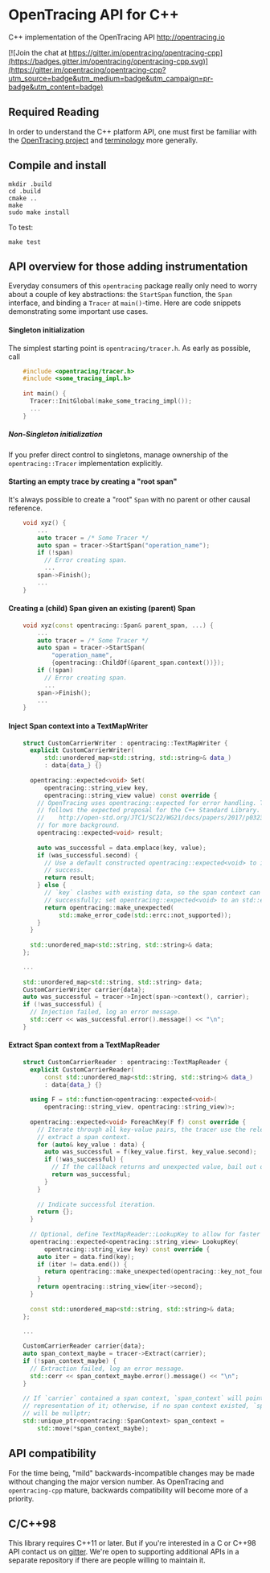 # OpenTracing API for C++
C++ implementation of the OpenTracing API http://opentracing.io

[![Join the chat at https://gitter.im/opentracing/opentracing-cpp](https://badges.gitter.im/opentracing/opentracing-cpp.svg)](https://gitter.im/opentracing/opentracing-cpp?utm_source=badge&utm_medium=badge&utm_campaign=pr-badge&utm_content=badge)

## Required Reading

In order to understand the C++ platform API, one must first be familiar with the
[OpenTracing project](http://opentracing.io) and
[terminology](http://opentracing.io/documentation/pages/spec) more generally. 

## Compile and install

```
mkdir .build
cd .build
cmake ..
make
sudo make install
```

To test:

```
make test
```

## API overview for those adding instrumentation

Everyday consumers of this `opentracing` package really only need to worry
about a couple of key abstractions: the `StartSpan` function, the `Span`
interface, and binding a `Tracer` at `main()`-time. Here are code snippets
demonstrating some important use cases.

#### Singleton initialization

The simplest starting point is `opentracing/tracer.h`. As early as possible, call

```cpp
    #include <opentracing/tracer.h>
    #include <some_tracing_impl.h>
    
    int main() {
      Tracer::InitGlobal(make_some_tracing_impl());
      ...
    }
```

##### Non-Singleton initialization

If you prefer direct control to singletons, manage ownership of the
`opentracing::Tracer` implementation explicitly.

#### Starting an empty trace by creating a "root span"

It's always possible to create a "root" `Span` with no parent or other causal
reference.

```cpp
    void xyz() {
        ...
        auto tracer = /* Some Tracer */
        auto span = tracer->StartSpan("operation_name");
        if (!span)
          // Error creating span.
          ...
        span->Finish();
        ...
    }
```

#### Creating a (child) Span given an existing (parent) Span

```cpp
    void xyz(const opentracing::Span& parent_span, ...) {
        ...
        auto tracer = /* Some Tracer */
        auto span = tracer->StartSpan(
            "operation_name",
            {opentracing::ChildOf(&parent_span.context())});
        if (!span)
          // Error creating span.
          ...
        span->Finish();
        ...
    }
```

#### Inject Span context into a TextMapWriter

```cpp
    struct CustomCarrierWriter : opentracing::TextMapWriter {
      explicit CustomCarrierWriter(
          std::unordered_map<std::string, std::string>& data_)
          : data{data_} {}
    
      opentracing::expected<void> Set(
          opentracing::string_view key,
          opentracing::string_view value) const override {
        // OpenTracing uses opentracing::expected for error handling. This closely
        // follows the expected proposal for the C++ Standard Library. See
        //    http://open-std.org/JTC1/SC22/WG21/docs/papers/2017/p0323r3.pdf
        // for more background.
        opentracing::expected<void> result;
    
        auto was_successful = data.emplace(key, value);
        if (was_successful.second) {
          // Use a default constructed opentracing::expected<void> to indicate
          // success.
          return result;
        } else {
          // `key` clashes with existing data, so the span context can't be encoded
          // successfully; set opentracing::expected<void> to an std::error_code.
          return opentracing::make_unexpected(
              std::make_error_code(std::errc::not_supported));
        }
      }
    
      std::unordered_map<std::string, std::string>& data;
    };

    ...
    
    std::unordered_map<std::string, std::string> data;
    CustomCarrierWriter carrier{data};
    auto was_successful = tracer->Inject(span->context(), carrier);
    if (!was_successful) {
      // Injection failed, log an error message.
      std::cerr << was_successful.error().message() << "\n";
    }
```

#### Extract Span context from a TextMapReader

```cpp
    struct CustomCarrierReader : opentracing::TextMapReader {
      explicit CustomCarrierReader(
          const std::unordered_map<std::string, std::string>& data_)
          : data{data_} {}
    
      using F = std::function<opentracing::expected<void>(
          opentracing::string_view, opentracing::string_view)>;
    
      opentracing::expected<void> ForeachKey(F f) const override {
        // Iterate through all key-value pairs, the tracer use the relevant keys to
        // extract a span context.
        for (auto& key_value : data) {
          auto was_successful = f(key_value.first, key_value.second);
          if (!was_successful) {
            // If the callback returns and unexpected value, bail out of the loop.
            return was_successful;
          }
        }
    
        // Indicate successful iteration.
        return {};
      }
    
      // Optional, define TextMapReader::LookupKey to allow for faster extraction.
      opentracing::expected<opentracing::string_view> LookupKey(
          opentracing::string_view key) const override {
        auto iter = data.find(key);
        if (iter != data.end()) {
          return opentracing::make_unexpected(opentracing::key_not_found_error);
        }
        return opentracing::string_view{iter->second};
      }
    
      const std::unordered_map<std::string, std::string>& data;
    };
    
    ...

    CustomCarrierReader carrier{data};
    auto span_context_maybe = tracer->Extract(carrier);
    if (!span_context_maybe) {
      // Extraction failed, log an error message.
      std::cerr << span_context_maybe.error().message() << "\n";
    }
  
    // If `carrier` contained a span context, `span_context` will point to a
    // representation of it; otherwise, if no span context existed, `span_context`
    // will be nullptr;
    std::unique_ptr<opentracing::SpanContext> span_context =
        std::move(*span_context_maybe);
```

## API compatibility

For the time being, "mild" backwards-incompatible changes may be made without
changing the major version number. As OpenTracing and `opentracing-cpp` mature,
backwards compatibility will become more of a priority.

## C/C++98

This library requires C++11 or later. But if you're interested in a C or C++98
API contact us on [gitter](https://gitter.im/opentracing/opentracing-cpp?utm_source=badge&utm_medium=badge&utm_campaign=pr-badge&utm_content=badge).
We're open to supporting additional APIs in a separate repository if there are
people willing to maintain it.
